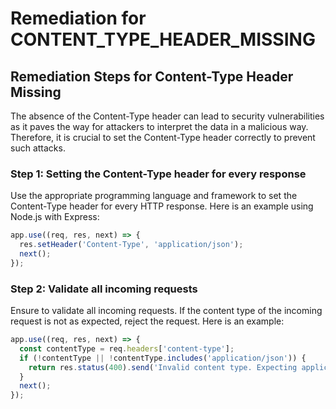 # Remediation for CONTENT_TYPE_HEADER_MISSING

## Remediation Steps for Content-Type Header Missing

The absence of the Content-Type header can lead to security vulnerabilities as it paves the way for attackers to interpret the data in a malicious way. Therefore, it is crucial to set the Content-Type header correctly to prevent such attacks.

### Step 1: Setting the Content-Type header for every response

Use the appropriate programming language and framework to set the Content-Type header for every HTTP response. Here is an example using Node.js with Express:

```javascript
app.use((req, res, next) => {
  res.setHeader('Content-Type', 'application/json');
  next();
});
```

### Step 2: Validate all incoming requests

Ensure to validate all incoming requests. If the content type of the incoming request is not as expected, reject the request. Here is an example:

```javascript
app.use((req, res, next) => {
  const contentType = req.headers['content-type'];
  if (!contentType || !contentType.includes('application/json')) {
    return res.status(400).send('Invalid content type. Expecting application/json');
  }
  next();
});
```